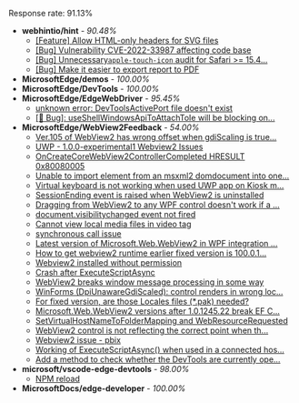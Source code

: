 Response rate: 91.13%

* **webhintio/hint** - _90.48%_
  * [[Feature] Allow HTML-only headers for SVG files](https://github.com/webhintio/hint/issues/5281)
  * [[Bug] Vulnerability CVE-2022-33987 affecting code base](https://github.com/webhintio/hint/issues/5260)
  * [[Bug] Unnecessary`apple-touch-icon` audit for Safari >= 15.4...](https://github.com/webhintio/hint/issues/5256)
  * [[Bug] Make it easier to export report to PDF](https://github.com/webhintio/hint/issues/5217)
* **MicrosoftEdge/demos** - _100.00%_
* **MicrosoftEdge/DevTools** - _100.00%_
* **MicrosoftEdge/EdgeWebDriver** - _95.45%_
  * [unknown error: DevToolsActivePort file doesn't exist](https://github.com/MicrosoftEdge/EdgeWebDriver/issues/44)
  * [[🐛 Bug]: useShellWindowsApiToAttachToIe will be blocking on...](https://github.com/MicrosoftEdge/EdgeWebDriver/issues/34)
* **MicrosoftEdge/WebView2Feedback** - _54.00%_
  * [Ver.105 of WebView2 has wrong offset when gdiScaling is true...](https://github.com/MicrosoftEdge/WebView2Feedback/issues/2704)
  * [UWP - 1.0.0-experimental1 Webview2 Issues](https://github.com/MicrosoftEdge/WebView2Feedback/issues/2700)
  * [OnCreateCoreWebView2ControllerCompleted HRESULT 0x80080005](https://github.com/MicrosoftEdge/WebView2Feedback/issues/2698)
  * [Unable to import element from an msxml2 domdocument into one...](https://github.com/MicrosoftEdge/WebView2Feedback/issues/2697)
  * [Virtual keyboard is not working when used UWP app on Kiosk m...](https://github.com/MicrosoftEdge/WebView2Feedback/issues/2694)
  * [SessionEnding event is raised when WebView2 is uninstalled](https://github.com/MicrosoftEdge/WebView2Feedback/issues/2692)
  * [Dragging from WebView2 to any WPF control doesn't work if a ...](https://github.com/MicrosoftEdge/WebView2Feedback/issues/2690)
  * [document.visibilitychanged event not fired](https://github.com/MicrosoftEdge/WebView2Feedback/issues/2681)
  * [Cannot view local media files in video tag](https://github.com/MicrosoftEdge/WebView2Feedback/issues/2679)
  * [synchronous call issue](https://github.com/MicrosoftEdge/WebView2Feedback/issues/2678)
  * [Latest version of Microsoft.Web.WebView2 in WPF integration ...](https://github.com/MicrosoftEdge/WebView2Feedback/issues/2676)
  * [How to get webview2 runtime earlier fixed version is 100.0.1...](https://github.com/MicrosoftEdge/WebView2Feedback/issues/2673)
  * [Webview2 installed without permission](https://github.com/MicrosoftEdge/WebView2Feedback/issues/2670)
  * [Crash after ExecuteScriptAsync](https://github.com/MicrosoftEdge/WebView2Feedback/issues/2668)
  * [WebView2 breaks window message processing in some way](https://github.com/MicrosoftEdge/WebView2Feedback/issues/2707)
  * [WinForms (DpiUnawareGdiScaled): control renders in wrong loc...](https://github.com/MicrosoftEdge/WebView2Feedback/issues/2705)
  * [For fixed version, are those Locales files (*.pak) needed?](https://github.com/MicrosoftEdge/WebView2Feedback/issues/2689)
  * [Microsoft.Web.WebView2 versions after 1.0.1245.22 break EF C...](https://github.com/MicrosoftEdge/WebView2Feedback/issues/2686)
  * [SetVirtualHostNameToFolderMapping  and WebResourceRequested](https://github.com/MicrosoftEdge/WebView2Feedback/issues/2685)
  * [WebView2 control is not reflecting the correct point when th...](https://github.com/MicrosoftEdge/WebView2Feedback/issues/2683)
  * [Webview2 issue - pbix](https://github.com/MicrosoftEdge/WebView2Feedback/issues/2674)
  * [Working of ExecuteScriptAsync() when used in a connected hos...](https://github.com/MicrosoftEdge/WebView2Feedback/issues/2669)
  * [Add a method to check whether the DevTools are currently ope...](https://github.com/MicrosoftEdge/WebView2Feedback/issues/2657)
* **microsoft/vscode-edge-devtools** - _98.00%_
  * [NPM reload ](https://github.com/microsoft/vscode-edge-devtools/issues/1156)
* **MicrosoftDocs/edge-developer** - _100.00%_